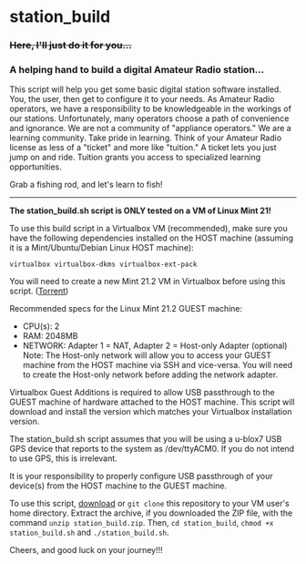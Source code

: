 # station_build
### ~~Here, I'll just do it for you...~~
### A helping hand to build a digital Amateur Radio station...

This script will help you get some basic digital station software installed. You, the user, then get to configure it to your needs. As Amateur Radio operators, we have a responsibility to be knowledgeable in the workings of our stations. Unfortunately, many operators choose a path of convenience and ignorance. We are not a community of "appliance operators." We are a learning community. Take pride in learning. Think of your Amateur Radio license as less of a "ticket" and more like "tuition." A ticket lets you just jump on and ride. Tuition grants you access to specialized learning opportunities.

Grab a fishing rod, and let's learn to fish!

---

**The station_build.sh script is ONLY tested on a VM of Linux Mint 21!**

To use this build script in a Virtualbox VM (recommended), make sure you have the following dependencies installed on the HOST machine (assuming it is a Mint/Ubuntu/Debian Linux HOST machine):

`virtualbox virtualbox-dkms virtualbox-ext-pack`

You will need to create a new Mint 21.2 VM in Virtualbox before using this script. ([Torrent](https://www.linuxmint.com/torrents/linuxmint-21.2-cinnamon-64bit.iso.torrent))

Recommended specs for the Linux Mint 21.2 GUEST machine:
- CPU(s): 2
- RAM: 2048MB
- NETWORK: Adapter 1 = NAT, Adapter 2 = Host-only Adapter (optional)
Note: The Host-only network will allow you to access your GUEST machine from the HOST machine via SSH and vice-versa. You will need to create the Host-only network before adding the network adapter.

Virtualbox Guest Additions is required to allow USB passthrough to the GUEST machine of hardware attached to the HOST machine. This script will download and install the version which matches your Virtualbox installation version.

The station_build.sh script assumes that you will be using a u-blox7 USB GPS device that reports to the system as /dev/ttyACM0. If you do not intend to use GPS, this is irrelevant.

It is your responsibility to properly configure USB passthrough of your device(s) from the HOST machine to the GUEST machine.

To use this script, [download](https://github.com/kg4vdk/station_build/archive/refs/heads/main.zip) or `git clone` this repository to your VM user's home directory. Extract the archive, if you downloaded the ZIP file, with the command `unzip station_build.zip`. Then, `cd station_build`, `chmod +x station_build.sh` and `./station_build.sh`.


Cheers, and good luck on your journey!!!
